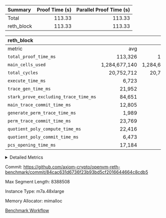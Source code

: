 | Summary | Proof Time (s) | Parallel Proof Time (s) |
|:---|---:|---:|
| Total |  113.33 |  113.33 |
| reth_block |  113.33 |  113.33 |


| reth_block |||||
|:---|---:|---:|---:|---:|
|metric|avg|sum|max|min|
| `total_proof_time_ms ` |  113,326 |  113,326 |  113,326 |  113,326 |
| `main_cells_used     ` |  1,284,677,140 |  1,284,677,140 |  1,284,677,140 |  1,284,677,140 |
| `total_cycles        ` |  20,752,712 |  20,752,712 |  20,752,712 |  20,752,712 |
| `execute_time_ms     ` |  6,723 |  6,723 |  6,723 |  6,723 |
| `trace_gen_time_ms   ` |  21,952 |  21,952 |  21,952 |  21,952 |
| `stark_prove_excluding_trace_time_ms` |  84,651 |  84,651 |  84,651 |  84,651 |
| `main_trace_commit_time_ms` |  12,805 |  12,805 |  12,805 |  12,805 |
| `generate_perm_trace_time_ms` |  1,989 |  1,989 |  1,989 |  1,989 |
| `perm_trace_commit_time_ms` |  23,769 |  23,769 |  23,769 |  23,769 |
| `quotient_poly_compute_time_ms` |  22,416 |  22,416 |  22,416 |  22,416 |
| `quotient_poly_commit_time_ms` |  6,473 |  6,473 |  6,473 |  6,473 |
| `pcs_opening_time_ms ` |  17,184 |  17,184 |  17,184 |  17,184 |



<details>
<summary>Detailed Metrics</summary>

| air_name | block_number | quotient_deg | interactions | constraints |
| --- | --- | --- | --- | --- |
| AccessAdapterAir<16> | 21345144 | 2 | 5 | 14 | 
| AccessAdapterAir<2> | 21345144 | 2 | 5 | 14 | 
| AccessAdapterAir<32> | 21345144 | 2 | 5 | 14 | 
| AccessAdapterAir<4> | 21345144 | 2 | 5 | 14 | 
| AccessAdapterAir<64> | 21345144 | 2 | 5 | 14 | 
| AccessAdapterAir<8> | 21345144 | 2 | 5 | 14 | 
| BitwiseOperationLookupAir<8> | 21345144 | 2 | 2 | 4 | 
| KeccakVmAir | 21345144 | 2 | 321 | 4,571 | 
| MemoryMerkleAir<8> | 21345144 | 2 | 4 | 40 | 
| PersistentBoundaryAir<8> | 21345144 | 2 | 3 | 6 | 
| PhantomAir | 21345144 | 2 | 3 | 5 | 
| Poseidon2PeripheryAir<BabyBearParameters>, 1> | 21345144 | 2 | 1 | 286 | 
| ProgramAir | 21345144 | 1 | 1 | 4 | 
| RangeTupleCheckerAir<2> | 21345144 | 1 | 1 | 4 | 
| Rv32HintStoreAir | 21345144 | 2 | 19 | 35 | 
| VariableRangeCheckerAir | 21345144 | 1 | 1 | 4 | 
| VmAirWrapper<Rv32BaseAluAdapterAir, BaseAluCoreAir<4, 8> | 21345144 | 2 | 19 | 43 | 
| VmAirWrapper<Rv32BaseAluAdapterAir, LessThanCoreAir<4, 8> | 21345144 | 2 | 17 | 39 | 
| VmAirWrapper<Rv32BaseAluAdapterAir, ShiftCoreAir<4, 8> | 21345144 | 2 | 23 | 90 | 
| VmAirWrapper<Rv32BranchAdapterAir, BranchEqualCoreAir<4> | 21345144 | 2 | 11 | 25 | 
| VmAirWrapper<Rv32BranchAdapterAir, BranchLessThanCoreAir<4, 8> | 21345144 | 2 | 13 | 41 | 
| VmAirWrapper<Rv32CondRdWriteAdapterAir, Rv32JalLuiCoreAir> | 21345144 | 2 | 10 | 22 | 
| VmAirWrapper<Rv32HeapAdapterAir<2, 32, 32>, BaseAluCoreAir<32, 8> | 21345144 | 2 | 61 | 140 | 
| VmAirWrapper<Rv32HeapAdapterAir<2, 32, 32>, LessThanCoreAir<32, 8> | 21345144 | 2 | 31 | 129 | 
| VmAirWrapper<Rv32HeapAdapterAir<2, 32, 32>, MultiplicationCoreAir<32, 8> | 21345144 | 2 | 61 | 71 | 
| VmAirWrapper<Rv32HeapAdapterAir<2, 32, 32>, ShiftCoreAir<32, 8> | 21345144 | 2 | 79 | 2,161 | 
| VmAirWrapper<Rv32HeapBranchAdapterAir<2, 32>, BranchEqualCoreAir<32> | 21345144 | 2 | 20 | 64 | 
| VmAirWrapper<Rv32HeapBranchAdapterAir<2, 32>, BranchLessThanCoreAir<32, 8> | 21345144 | 2 | 22 | 136 | 
| VmAirWrapper<Rv32IsEqualModAdapterAir<2, 1, 32, 32>, ModularIsEqualCoreAir<32, 4, 8> | 21345144 | 2 | 25 | 223 | 
| VmAirWrapper<Rv32JalrAdapterAir, Rv32JalrCoreAir> | 21345144 | 2 | 16 | 20 | 
| VmAirWrapper<Rv32LoadStoreAdapterAir, LoadSignExtendCoreAir<4, 8> | 21345144 | 2 | 18 | 33 | 
| VmAirWrapper<Rv32LoadStoreAdapterAir, LoadStoreCoreAir<4> | 21345144 | 2 | 17 | 38 | 
| VmAirWrapper<Rv32MultAdapterAir, DivRemCoreAir<4, 8> | 21345144 | 2 | 25 | 88 | 
| VmAirWrapper<Rv32MultAdapterAir, MulHCoreAir<4, 8> | 21345144 | 2 | 24 | 38 | 
| VmAirWrapper<Rv32MultAdapterAir, MultiplicationCoreAir<4, 8> | 21345144 | 2 | 19 | 26 | 
| VmAirWrapper<Rv32RdWriteAdapterAir, Rv32AuipcCoreAir> | 21345144 | 2 | 11 | 15 | 
| VmAirWrapper<Rv32VecHeapAdapterAir<1, 2, 2, 32, 32>, FieldExpressionCoreAir> | 21345144 | 2 | 411 | 481 | 
| VmAirWrapper<Rv32VecHeapAdapterAir<1, 4, 8, 32, 32>, FieldExpressionCoreAir> | 21345144 | 2 | 1,716 | 1,739 | 
| VmAirWrapper<Rv32VecHeapAdapterAir<2, 1, 1, 32, 32>, FieldExpressionCoreAir> | 21345144 | 2 | 156 | 189 | 
| VmAirWrapper<Rv32VecHeapAdapterAir<2, 12, 12, 32, 32>, FieldExpressionCoreAir> | 21345144 | 2 | 4,370 | 4,415 | 
| VmAirWrapper<Rv32VecHeapAdapterAir<2, 2, 2, 32, 32>, FieldExpressionCoreAir> | 21345144 | 2 | 422 | 456 | 
| VmAirWrapper<Rv32VecHeapAdapterAir<2, 4, 10, 32, 32>, FieldExpressionCoreAir> | 21345144 | 2 | 1,303 | 1,314 | 
| VmAirWrapper<Rv32VecHeapAdapterAir<2, 4, 12, 32, 32>, FieldExpressionCoreAir> | 21345144 | 2 | 2,903 | 2,947 | 
| VmAirWrapper<Rv32VecHeapTwoReadsAdapterAir<12, 10, 12, 32, 32>, FieldExpressionCoreAir> | 21345144 | 2 | 3,977 | 4,017 | 
| VmAirWrapper<Rv32VecHeapTwoReadsAdapterAir<4, 2, 4, 32, 32>, FieldExpressionCoreAir> | 21345144 | 2 | 565 | 564 | 
| VmConnectorAir | 21345144 | 2 | 3 | 9 | 

| group | air_name | block_number | segment | rows | prep_cols | perm_cols | main_cols | cells |
| --- | --- | --- | --- | --- | --- | --- | --- | --- |
| reth_block | AccessAdapterAir<16> | 21345144 | 0 | 131,072 |  | 24 | 25 | 6,422,528 | 
| reth_block | AccessAdapterAir<2> | 21345144 | 0 | 32,768 |  | 24 | 11 | 1,146,880 | 
| reth_block | AccessAdapterAir<32> | 21345144 | 0 | 65,536 |  | 24 | 41 | 4,259,840 | 
| reth_block | AccessAdapterAir<4> | 21345144 | 0 | 16,384 |  | 24 | 13 | 606,208 | 
| reth_block | AccessAdapterAir<8> | 21345144 | 0 | 1,048,576 |  | 24 | 17 | 42,991,616 | 
| reth_block | BitwiseOperationLookupAir<8> | 21345144 | 0 | 65,536 | 3 | 8 | 2 | 655,360 | 
| reth_block | KeccakVmAir | 21345144 | 0 | 131,072 |  | 1,288 | 3,164 | 583,532,544 | 
| reth_block | MemoryMerkleAir<8> | 21345144 | 0 | 1,048,576 |  | 20 | 32 | 54,525,952 | 
| reth_block | PersistentBoundaryAir<8> | 21345144 | 0 | 1,048,576 |  | 12 | 20 | 33,554,432 | 
| reth_block | PhantomAir | 21345144 | 0 | 32,768 |  | 12 | 6 | 589,824 | 
| reth_block | Poseidon2PeripheryAir<BabyBearParameters>, 1> | 21345144 | 0 | 524,288 |  | 8 | 300 | 161,480,704 | 
| reth_block | ProgramAir | 21345144 | 0 | 524,288 |  | 8 | 10 | 9,437,184 | 
| reth_block | RangeTupleCheckerAir<2> | 21345144 | 0 | 2,097,152 | 2 | 8 | 1 | 18,874,368 | 
| reth_block | Rv32HintStoreAir | 21345144 | 0 | 262,144 |  | 80 | 32 | 29,360,128 | 
| reth_block | VariableRangeCheckerAir | 21345144 | 0 | 262,144 | 2 | 8 | 1 | 2,359,296 | 
| reth_block | VmAirWrapper<Rv32BaseAluAdapterAir, BaseAluCoreAir<4, 8> | 21345144 | 0 | 8,388,608 |  | 80 | 36 | 973,078,528 | 
| reth_block | VmAirWrapper<Rv32BaseAluAdapterAir, LessThanCoreAir<4, 8> | 21345144 | 0 | 524,288 |  | 40 | 37 | 40,370,176 | 
| reth_block | VmAirWrapper<Rv32BaseAluAdapterAir, ShiftCoreAir<4, 8> | 21345144 | 0 | 1,048,576 |  | 52 | 53 | 110,100,480 | 
| reth_block | VmAirWrapper<Rv32BranchAdapterAir, BranchEqualCoreAir<4> | 21345144 | 0 | 2,097,152 |  | 48 | 26 | 155,189,248 | 
| reth_block | VmAirWrapper<Rv32BranchAdapterAir, BranchLessThanCoreAir<4, 8> | 21345144 | 0 | 2,097,152 |  | 56 | 32 | 184,549,376 | 
| reth_block | VmAirWrapper<Rv32CondRdWriteAdapterAir, Rv32JalLuiCoreAir> | 21345144 | 0 | 524,288 |  | 44 | 18 | 32,505,856 | 
| reth_block | VmAirWrapper<Rv32HeapAdapterAir<2, 32, 32>, BaseAluCoreAir<32, 8> | 21345144 | 0 | 8,192 |  | 248 | 168 | 3,407,872 | 
| reth_block | VmAirWrapper<Rv32HeapAdapterAir<2, 32, 32>, LessThanCoreAir<32, 8> | 21345144 | 0 | 2,048 |  | 68 | 169 | 485,376 | 
| reth_block | VmAirWrapper<Rv32HeapAdapterAir<2, 32, 32>, MultiplicationCoreAir<32, 8> | 21345144 | 0 | 1,024 |  | 248 | 164 | 421,888 | 
| reth_block | VmAirWrapper<Rv32HeapAdapterAir<2, 32, 32>, ShiftCoreAir<32, 8> | 21345144 | 0 | 2,048 |  | 164 | 241 | 829,440 | 
| reth_block | VmAirWrapper<Rv32HeapBranchAdapterAir<2, 32>, BranchEqualCoreAir<32> | 21345144 | 0 | 8,192 |  | 84 | 124 | 1,703,936 | 
| reth_block | VmAirWrapper<Rv32IsEqualModAdapterAir<2, 1, 32, 32>, ModularIsEqualCoreAir<32, 4, 8> | 21345144 | 0 | 8,192 |  | 56 | 166 | 1,818,624 | 
| reth_block | VmAirWrapper<Rv32JalrAdapterAir, Rv32JalrCoreAir> | 21345144 | 0 | 524,288 |  | 36 | 28 | 33,554,432 | 
| reth_block | VmAirWrapper<Rv32LoadStoreAdapterAir, LoadSignExtendCoreAir<4, 8> | 21345144 | 0 | 1,048,576 |  | 76 | 35 | 116,391,936 | 
| reth_block | VmAirWrapper<Rv32LoadStoreAdapterAir, LoadStoreCoreAir<4> | 21345144 | 0 | 8,388,608 |  | 72 | 40 | 939,524,096 | 
| reth_block | VmAirWrapper<Rv32MultAdapterAir, DivRemCoreAir<4, 8> | 21345144 | 0 | 1,024 |  | 104 | 57 | 164,864 | 
| reth_block | VmAirWrapper<Rv32MultAdapterAir, MulHCoreAir<4, 8> | 21345144 | 0 | 65,536 |  | 100 | 39 | 9,109,504 | 
| reth_block | VmAirWrapper<Rv32MultAdapterAir, MultiplicationCoreAir<4, 8> | 21345144 | 0 | 131,072 |  | 80 | 31 | 14,548,992 | 
| reth_block | VmAirWrapper<Rv32RdWriteAdapterAir, Rv32AuipcCoreAir> | 21345144 | 0 | 131,072 |  | 28 | 21 | 6,422,528 | 
| reth_block | VmAirWrapper<Rv32VecHeapAdapterAir<1, 2, 2, 32, 32>, FieldExpressionCoreAir> | 21345144 | 0 | 2,048 |  | 828 | 543 | 2,807,808 | 
| reth_block | VmAirWrapper<Rv32VecHeapAdapterAir<2, 1, 1, 32, 32>, FieldExpressionCoreAir> | 21345144 | 0 | 64 |  | 316 | 261 | 36,928 | 
| reth_block | VmAirWrapper<Rv32VecHeapAdapterAir<2, 2, 2, 32, 32>, FieldExpressionCoreAir> | 21345144 | 0 | 2,048 |  | 848 | 619 | 3,004,416 | 
| reth_block | VmConnectorAir | 21345144 | 0 | 2 | 1 | 12 | 4 | 32 | 

| group | block_number | num_segments |
| --- | --- | --- |
| reth_block | 21345144 | 1 | 

| group | block_number | segment | trace_gen_time_ms | total_proof_time_ms | total_cycles | total_cells | stark_prove_excluding_trace_time_ms | quotient_poly_compute_time_ms | quotient_poly_commit_time_ms | perm_trace_commit_time_ms | pcs_opening_time_ms | main_trace_commit_time_ms | main_cells_used | generate_perm_trace_time_ms | execute_time_ms |
| --- | --- | --- | --- | --- | --- | --- | --- | --- | --- | --- | --- | --- | --- | --- | --- |
| reth_block | 21345144 | 0 | 21,952 | 113,326 | 20,752,712 | 3,579,868,689 | 84,651 | 22,416 | 6,473 | 23,769 | 17,184 | 12,805 | 1,284,677,140 | 1,989 | 6,723 | 

</details>


Commit: https://github.com/axiom-crypto/openvm-reth-benchmark/commit/84cac631d6736f23b93bd5cf2016644664c8cdb5

Max Segment Length: 8388508

Instance Type: m7a.48xlarge

Memory Allocator: mimalloc

[Benchmark Workflow](https://github.com/axiom-crypto/openvm-reth-benchmark/actions/runs/12960634417)
